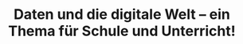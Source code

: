 ---
id: "ddle-schule" # nochmal überlegen
method: "Seminar"
institution: "Fakultät für Erziehungswissenschaft"
title: "Daten und die digitale Welt – ein Thema für Schule und Unterricht!"
title_project:
title_short: "DDLE in der Schule"
period: "Apr 23 ­­- Mar 24 (12 months)"
foerderlinie: "Fachspezifische Data Literacy"
round: "2"
lecture2go: "68603"
uhh_url: "https://www.hcl.uni-hamburg.de/ddlitlab/data-literacy-lehrlabor/erste-foerderrunde/04-dcl.html"
contributors:
mentor: "Moritz Kreinsen, Christina Schwalbe, Sören-Kristian Berger, Regina Schulz"
quote: "Zur Verankerung von Digital und Data Literacy Education (DDLE) in der Schule ist die Förderung von DDL von Lehrkräften jedoch nur notwendige, aber nicht hinreichende Bedingung. Ergänzend müssen curriculare und didaktische Fragestellungen betrachtet werden: Welche Themen sind für die Förderung von DDL in der Schule wichtig? Wie kann DDLE in den Unterrichtsfächern berücksichtigt werden? Wie und wo kann DDLE außerhalb der Fächer verortet werden? Welches Komplexitätsniveau ist für die Befassung in der Schule angemessen?"
text: |
    ## Ausrichtung des Lehrlabors

    Die fortschreitende Digitalität und Datafizierung verändern gesellschaftliche Prozesse grundlegend und erfordern ein Verständnis sowie die kritische Reflexion digitaler Daten für individuelle und gesellschaftliche Teilhabe. Da die digitale Datenverarbeitung tägliche Entscheidungsprozesse beeinflusst, müssen Digital und Data Literacy zentrale Bestandteile der schulischen Bildung werden.

    Die Förderung von Digital und Data Literacy geht über den Einsatz digitaler Tools hinaus. Sie umfasst die Entwicklung eines kritischen Verständnisses der Rolle digitaler Daten in der Gesellschaft und erfordert sowohl theoretische als auch praktische Auseinandersetzung von Lehramtsstudierenden und Lehrkräften. Diese sollten Ideen entwickeln, wie Digital und Data Literacy curricular und didaktisch integriert werden kann.

    Ein reflektives Weiterbildungsformat für Lehrkräfte ist nötig, um wissenschaftlich fundierte Kompetenzen zu erwerben und Handlungsoptionen für den schulischen Alltag zu entwickeln. Lehramtsstudierende sollten sich nicht nur theoretisch, sondern auch praktisch mit den Herausforderungen des Berufsalltags auseinandersetzen und eine kritisch-reflektierte Haltung entwickeln. Das Veranstaltungskonzept stützt sich auf die Annahme, dass Einblicke in reale schulische Herausforderungen diese Haltung fördern.

    ## Rückblick und Ergebnisse

    Im Rahmen des Projekts wurde ein Konzept für eine Einführungsveranstaltung zur Digital und Data Literacy Education für Lehrkräfte entwickelt und erprobt. Ziel war es, dies als langfristiges Angebot in der Lehrkräftebildung zu etablieren. Eine Kooperation mit dem Landesinstitut für Lehrerbildung und Schulentwicklung (LI) ermöglichte ein Seminar, in dem Lehramtsstudierende und Lehrkräfte Konzepte zur Integration von Digital und Data Literacy in Schulen entwickelten. Diese Zusammenarbeit soll fortgesetzt werden, um das Seminar als festen Bestandteil im Lehramtscurriculum und als Fortbildungsangebot zu verankern. Die Fakultät für Erziehungswissenschaft unterstützt dies durch die Finanzierung eines Lehrauftrags, und das Konzept wird vom Büro für Digitale Lehre kontinuierlich weiterentwickelt.

    Zudem wurden umfangreiche Materialien und didaktische Konzepte erstellt und als Open Educational Resources (OER) veröffentlicht. Ziel war auch die Entwicklung curricularer und didaktischer Konzepte zur Integration von Digital und Data Literacy in den Schulalltag, welche im digital.learning.lab der Behörde für Schule und Berufsbildung veröffentlicht wurden, um eine nachhaltige und breite Verfügbarkeit zu gewährleisten.

    Studierende der Erziehungswissenschaft erhielten einen umfassenden Überblick über die Anforderungen an Digital und Data Literacy in der Schule. Sie entwickelten ein tiefes Verständnis für digitale Technologien, Datenverarbeitungsprozesse sowie ethische, rechtliche und soziale Implikationen der Digitalität und setzten dies in pädagogische Konzepte um. Ebenso erlernten sie grundlegende Methoden zur Datenerhebung, -analyse und -interpretation, einschließlich kritischer Reflexionen über die Auswirkungen der Datennutzung auf Individuen.

    ## Tipps von Lehrenden für Lehrende

    Die Erfahrungen in der kollaborativen Projektarbeit aus Sicht der Lernbegleiterin haben dazu beigetragen, die Fähigkeit der Lehrenden im Bereich der Projektdidaktitk weiterzuentwickeln. Es hat sich gezeigt, dass klare Strukturen und regelmäßige strukturierte Feedbackgespräche sowie das Festhalten von Zwischenzielen wichtig für die Studierenden sind, um gute Projektergebnisse zu erzielen.

image: "https://www.hcl.uni-hamburg.de/16953492/ddle-schule-digital-literature-in-school-733x414-b75c3d92e580050d8295d6042eb10bce3d386e5d.jpg"
image_credit: "stablediffusionweb.com"
link_external: "https://www.hcl.uni-hamburg.de/ddlitlab/news/2023-10-17-ki-schulpraxis-schulz.html, https://www.ew.uni-hamburg.de/ueber-die-fakultaet/aktuell-2023/23-12-12-ddlitlab-seminar-data-literacy.html"
stine: "WiSe 2023/24: Seminar https://stine.uni-hamburg.de/scripts/mgrqispi.dll?APPNAME=CampusNet&PRGNAME=COURSEDETAILS&ARGUMENTS=-N000000000000001,-N000605,-N0,-N387554047556711,-N387554047549712,-N0,-N0,-N3,-AHQpCfB5JVz5pxzV6vjpWWM5QxBG6vNDFQupf3Q5BRqmkffwTvz6MmfRZeuP5mSFNWNHqPQpHOgUzxNATRDo-HM7NvjL0VBW-mMD9mU5APUHqVooZvjoSetZacIWhOqD9VUKfV-phV-UKeYGIPMoTYzPjWvZefQHkxBPI4DPsebZgOMLIRMK73SWJ3YoXW-m3cMn-rgHueNNZfg5kHYmvfuWpYYAbWIP-VIWgvMLlQD6QcIHjeum5mdLJ7-WD3QL8PDctcfwZ4QcNvIHecqGxxfoaco5axZLPvWpIcWLeWdKuVzKARDPxOdPXxbZavZpEHZawPBLZHYKheDmNQgLWHBRDODPlfWKY4u7NHIV9RdKtPDHTmzHSmzaj4uAA7MpS7uHqfNLT3SAp3InZmMHNQq6zvBWpHja9RopNvgRFQz5wYD6SeUWeeYoLWBPIeMK8xUmtQNa97-mYHUmmWBAWeDozOBA0WSUHVDU8VgoQeWW0fqAuxd5h4f5qQYmNVM79cuV9YIWDvbZKVWo0fZUCeYLKHWpzvooLPQmdRWLTHuiFefWbRdRXQSPQmqmC3zcj4BRpedltmWRZcoDwHqKKYoPKRzKBQWpJxQR0mzlZRqG3PM5EVd5wOBlN4q5ZOqGBON5gxzywvMUkfQpQPNLqOoW9CWfj4WU3RfAlWDHBmzodWIWVffPaCYwHvfwz3B6P4uLImzRV7uH8PIWocuHC7NUAfWctvSoNOz5mYBHqWNoyWfWp4gmbejmfxjLsCQU9"
---